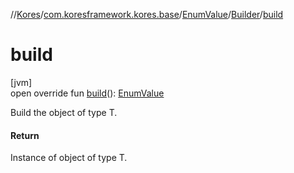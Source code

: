 //[Kores](../../../../index.md)/[com.koresframework.kores.base](../../index.md)/[EnumValue](../index.md)/[Builder](index.md)/[build](build.md)

# build

[jvm]\
open override fun [build](build.md)(): [EnumValue](../index.md)

Build the object of type T.

#### Return

Instance of object of type T.

